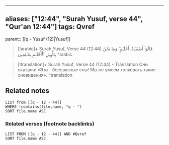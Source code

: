 
---
aliases: ["12:44", "Surah Yusuf, verse 44", "Qur'an 12:44"]
tags: Qvref
---

parent:: [[q - Yusuf (12)|Yusuf]]

> [!arabic]+ Surah Yusuf, Verse 44 (12:44)
> <span class="quran-arabic">قَالُوٓا۟ أَضْغَـٰثُ أَحْلَـٰمٍ ۖ وَمَا نَحْنُ بِتَأْوِيلِ ٱلْأَحْلَـٰمِ بِعَـٰلِمِينَ</span>
^arabic

> [!translation]+ Surah Yusuf, Verse 44 (12:44) - Translation
> Они сказали: «Это - бессвязные сны! Мы не умеем толковать такие сновидения».
^translation



## Related notes
```dataview
LIST from [[q - 12 - 44]]
WHERE !contains(file.name, "q - ")
SORT file.name ASC
```

### Related verses (footnote backlinks)
```dataview
LIST FROM [[q - 12 - 44]] AND #Qvref
SORT file.name ASC
```


